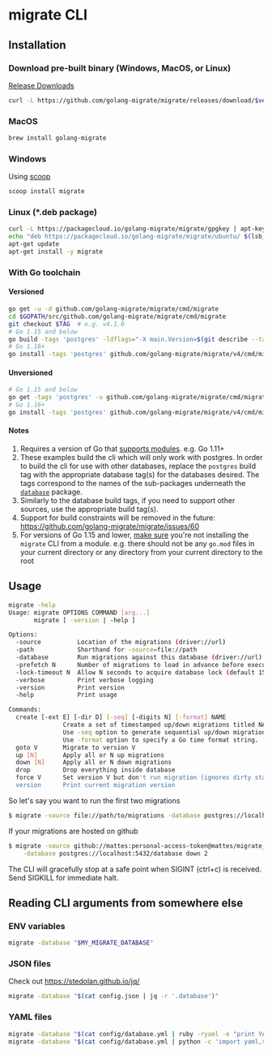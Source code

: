 # migrate CLI

## Installation

### Download pre-built binary (Windows, MacOS, or Linux)

[Release Downloads](https://github.com/golang-migrate/migrate/releases)

```bash
curl -L https://github.com/golang-migrate/migrate/releases/download/$version/migrate.$os-$arch.tar.gz | tar xvz
```

### MacOS

```bash
brew install golang-migrate
```

### Windows

Using [scoop](https://scoop.sh/)

```bash
scoop install migrate
```

### Linux (*.deb package)

```bash
curl -L https://packagecloud.io/golang-migrate/migrate/gpgkey | apt-key add -
echo "deb https://packagecloud.io/golang-migrate/migrate/ubuntu/ $(lsb_release -sc) main" > /etc/apt/sources.list.d/migrate.list
apt-get update
apt-get install -y migrate
```

### With Go toolchain

#### Versioned

```bash
go get -u -d github.com/golang-migrate/migrate/cmd/migrate
cd $GOPATH/src/github.com/golang-migrate/migrate/cmd/migrate
git checkout $TAG  # e.g. v4.1.0
# Go 1.15 and below
go build -tags 'postgres' -ldflags="-X main.Version=$(git describe --tags)" -o $GOPATH/bin/migrate $GOPATH/src/github.com/golang-migrate/migrate/cmd/migrate
# Go 1.16+
go install -tags 'postgres' github.com/golang-migrate/migrate/v4/cmd/migrate@$TAG
```

#### Unversioned

```bash
# Go 1.15 and below
go get -tags 'postgres' -u github.com/golang-migrate/migrate/cmd/migrate
# Go 1.16+
go install -tags 'postgres' github.com/golang-migrate/migrate/v4/cmd/migrate@latest
```

#### Notes

1. Requires a version of Go that [supports modules](https://golang.org/cmd/go/#hdr-Preliminary_module_support). e.g. Go 1.11+
1. These examples build the cli which will only work with postgres.  In order
to build the cli for use with other databases, replace the `postgres` build tag
with the appropriate database tag(s) for the databases desired.  The tags
correspond to the names of the sub-packages underneath the
[`database`](../../database) package.
1. Similarly to the database build tags, if you need to support other sources, use the appropriate build tag(s).
1. Support for build constraints will be removed in the future: https://github.com/golang-migrate/migrate/issues/60
1. For versions of Go 1.15 and lower, [make sure](https://github.com/golang-migrate/migrate/pull/257#issuecomment-705249902) you're not installing the `migrate` CLI from a module. e.g. there should not be any `go.mod` files in your current directory or any directory from your current directory to the root

## Usage

```bash
migrate -help
Usage: migrate OPTIONS COMMAND [arg...]
       migrate [ -version | -help ]

Options:
  -source          Location of the migrations (driver://url)
  -path            Shorthand for -source=file://path
  -database        Run migrations against this database (driver://url)
  -prefetch N      Number of migrations to load in advance before executing (default 10)
  -lock-timeout N  Allow N seconds to acquire database lock (default 15)
  -verbose         Print verbose logging
  -version         Print version
  -help            Print usage

Commands:
  create [-ext E] [-dir D] [-seq] [-digits N] [-format] NAME
               Create a set of timestamped up/down migrations titled NAME, in directory D with extension E.
               Use -seq option to generate sequential up/down migrations with N digits.
               Use -format option to specify a Go time format string.
  goto V       Migrate to version V
  up [N]       Apply all or N up migrations
  down [N]     Apply all or N down migrations
  drop         Drop everything inside database
  force V      Set version V but don't run migration (ignores dirty state)
  version      Print current migration version
```

So let's say you want to run the first two migrations

```bash
$ migrate -source file://path/to/migrations -database postgres://localhost:5432/database up 2
```

If your migrations are hosted on github

```bash
$ migrate -source github://mattes:personal-access-token@mattes/migrate_test \
    -database postgres://localhost:5432/database down 2
```

The CLI will gracefully stop at a safe point when SIGINT (ctrl+c) is received.
Send SIGKILL for immediate halt.

## Reading CLI arguments from somewhere else

### ENV variables

```bash
migrate -database "$MY_MIGRATE_DATABASE"
```

### JSON files

Check out https://stedolan.github.io/jq/

```bash
migrate -database "$(cat config.json | jq -r '.database')"
```

### YAML files

```bash
migrate -database "$(cat config/database.yml | ruby -ryaml -e "print YAML.load(STDIN.read)['database']")"
migrate -database "$(cat config/database.yml | python -c 'import yaml,sys;print yaml.safe_load(sys.stdin)["database"]')"
```
